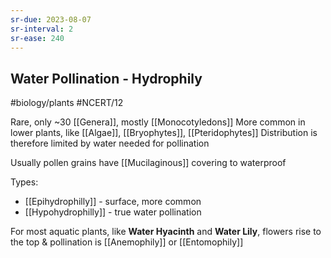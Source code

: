 ```yaml
---
sr-due: 2023-08-07
sr-interval: 2
sr-ease: 240
---
```

## Water Pollination - Hydrophily
#biology/plants #NCERT/12 


Rare, only ~30 [[Genera]], mostly [[Monocotyledons]] 
More common in lower plants, like [[Algae]], [[Bryophytes]], [[Pteridophytes]]
Distribution is therefore limited by water needed for pollination

Usually pollen grains have [[Mucilaginous]] covering to waterproof

Types:
- [[Epihydrophilly]] - surface, more common 
- [[Hypohydrophilly]] - true water pollination

For most aquatic plants, like **Water Hyacinth** and **Water Lily**, flowers rise to the top & pollination is [[Anemophily]] or [[Entomophily]]
